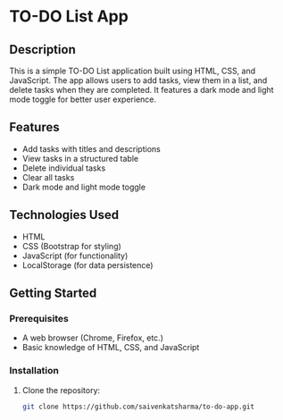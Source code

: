 # TO-DO List App

## Description
This is a simple TO-DO List application built using HTML, CSS, and JavaScript. The app allows users to add tasks, view them in a list, and delete tasks when they are completed. It features a dark mode and light mode toggle for better user experience.

## Features
- Add tasks with titles and descriptions
- View tasks in a structured table
- Delete individual tasks
- Clear all tasks
- Dark mode and light mode toggle

## Technologies Used
- HTML
- CSS (Bootstrap for styling)
- JavaScript (for functionality)
- LocalStorage (for data persistence)

## Getting Started

### Prerequisites
- A web browser (Chrome, Firefox, etc.)
- Basic knowledge of HTML, CSS, and JavaScript

### Installation
1. Clone the repository:
   ```bash
   git clone https://github.com/saivenkatsharma/to-do-app.git
